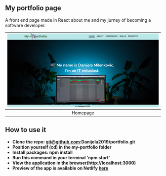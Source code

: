 ## My portfolio page

A front end page made in React about me and my jurney of becoming a software developer. 

| ![Homepage](readme.png)|
|:---:|
| Homepage|

## How to use it 
- **Clone the repo: git@github.com:Danijela2019/portfolio.git**
- **Position yourself (cd) in the my-portfolio folder**
- **Install packages: npm install**
- **Run this command in your terminal 'npm start'**
- **View the application in the browser(http://localhost:3000)**
- **Preview of the app is available on Netlify [here](https://myporfolio2020.netlify.app/)**

